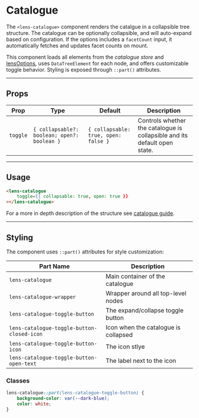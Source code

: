 # Catalogue

The `<lens-catalogue>` component renders the catalgue in a collapsible tree structure. The catalogue can be optionally collapsible, and will auto-expand based on configuration. If the options includes a `facetCount` input, it automatically fetches and updates facet counts on mount.

This component loads all elements from the _catalogue store_ and [lensOptions](https://samply.github.io/lens/docs/types/LensOptions.html), uses `DataTreeElement` for each node, and offers customizable toggle behavior. Styling is exposed through `::part()` attributes.

---

## Props

| Prop     | Type                                        | Default                              | Description                                                               |
| -------- | ------------------------------------------- | ------------------------------------ | ------------------------------------------------------------------------- |
| `toggle` | `{ collapsable?: boolean; open?: boolean }` | `{ collapsable: true, open: false }` | Controls whether the catalogue is collapsible and its default open state. |

---

## Usage

```html
<lens-catalogue
    toggle={{ collapsable: true, open: true }}
></lens-catalogue>
```

For a more in depth description of the structure see [catalogue guide](../guide/catalogue.md).

---

## Styling

The component uses `::part()` attributes for style customization:

| Part Name                                  | Description                          |
| ------------------------------------------ | ------------------------------------ |
| `lens-catalogue`                           | Main container of the catalogue      |
| `lens-catalogue-wrapper`                   | Wrapper around all top-level nodes   |
| `lens-catalogue-toggle-button`             | The expand/collapse toggle button    |
| `lens-catalogue-toggle-button-closed-icon` | Icon when the catalogue is collapsed |
| `lens-catalogue-toggle-button-icon`        | The icon stlye                       |
| `lens-catalogue-toggle-button-open-text`   | The label next to the icon           |

### Classes

```css
lens-catalogue::part(lens-catalogue-toggle-button) {
    background-color: var(--dark-blue);
    color: white;
}
```
